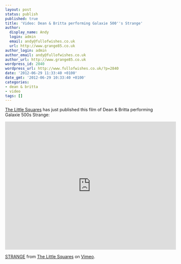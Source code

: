 ```yaml
---
layout: post
status: publish
published: true
title: 'Video: Dean & Britta performing Galaxie 500''s Strange'
author:
  display_name: Andy
  login: admin
  email: andy@fullofwishes.co.uk
  url: http://www.grange85.co.uk
author_login: admin
author_email: andy@fullofwishes.co.uk
author_url: http://www.grange85.co.uk
wordpress_id: 2840
wordpress_url: http://www.fullofwishes.co.uk/?p=2840
date: '2012-06-29 11:33:40 +0100'
date_gmt: '2012-06-29 10:33:40 +0100'
categories:
- dean & britta
- video
tags: []
---
```

<p><a href="http://www.thelittlesquares.com/">The Little Squares</a> has just published this film of Dean & Britta performing Galaxie 500s Strange:</p>
<p><iframe class="aligncenter" src="http://player.vimeo.com/video/44775165" width="560" height="420" frameborder="0" webkitAllowFullScreen mozallowfullscreen allowFullScreen></iframe>
<p><a href="http://vimeo.com/44775165">STRANGE</a> from <a href="http://vimeo.com/user4458305">The Little Squares</a> on <a href="http://vimeo.com">Vimeo</a>.</p>
